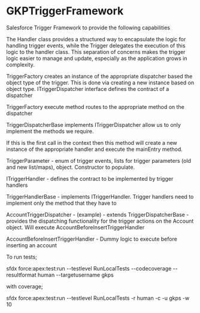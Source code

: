 
# GKPTriggerFramework

Salesforce Trigger Framework to provide the following capabilities

The Handler class provides a structured way to encapsulate the logic for handling  trigger events, while the Trigger delegates the execution of this logic to the handler class. 
This separation of concerns makes the trigger logic easier to manage and update, especially as the application grows in complexity.

TriggerFactory creates an instance of the appropriate dispatcher based the object type of the trigger. This is done via creating a new instance based on object type. ITriggerDispatcher interface defines the contract of a dispatcher

TriggerFactory execute method routes to the appropriate method on the dispatcher

TriggerDispatcherBase implements ITriggerDispatcher allow us to only implement the methods we require. 

If this is the first call in the context then this method will create a new instance of the appropriate handler and execute the mainEntry method. 

TriggerParameter - enum of trigger events, lists for trigger parameters (old and new list/maps), object. Constructor to populate.

ITriggerHandler - defines the contract to be implemented by trigger handlers

TriggerHandlerBase - implements ITriggerHandler. Trigger handlers need to implement only the method that they have to

AccountTriggerDispatcher - (example) - extends TriggerDispatcherBase - provides the dispatching functionality for the trigger actions 
on the Account object. Will execute AccountBeforeInsertTriggerHandler

AccountBeforeInsertTriggerHandler - Dummy logic to execute before inserting an account


To run tests;

sfdx force:apex:test:run --testlevel RunLocalTests --codecoverage --resultformat human --targetusername gkps

with coverage;

sfdx force:apex:test:run --testlevel RunLocalTests -r human -c -u gkps -w 10